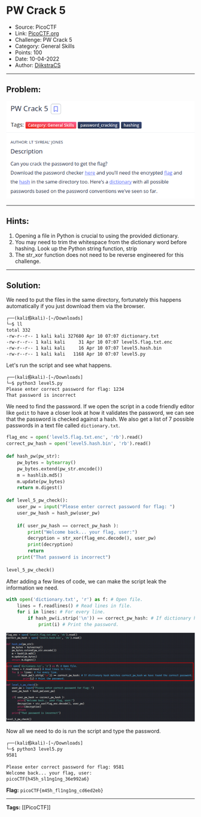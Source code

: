 # PW Crack 5
* Source: PicoCTF
* Link: [PicoCTF.org](https://picoctf.org/)
* Challenge: PW Crack 5
* Category: General Skills
* Points: 100
* Date: 10-04-2022
* Author: [DjikstraCS](https://github.com/DjikstraCS)

---
## Problem:
![](./attachments/Pasted%20image%2020220410130911.png)

---
## Hints:
1. Opening a file in Python is crucial to using the provided dictionary.
2. You may need to trim the whitespace from the dictionary word before hashing. Look up the Python string function, strip
3. The str_xor function does not need to be reverse engineered for this challenge.

---
## Solution:
We need to put the files in the same directory, fortunately this happens automatically if you just download them via the browser.

```console
┌──(kali㉿kali)-[~/Downloads]
└─$ ll
total 332
-rw-r--r-- 1 kali kali 327680 Apr 10 07:07 dictionary.txt
-rw-r--r-- 1 kali kali     31 Apr 10 07:07 level5.flag.txt.enc
-rw-r--r-- 1 kali kali     16 Apr 10 07:07 level5.hash.bin
-rw-r--r-- 1 kali kali   1168 Apr 10 07:07 level5.py
```

Let's run the script and see what happens.

```console
┌──(kali㉿kali)-[~/Downloads]
└─$ python3 level5.py
Please enter correct password for flag: 1234
That password is incorrect
```

We need to find the password. If we open the script in a code friendly editor like `gedit` to have a closer look at how it validates the password, we can see that the password is checked against a hash. We also get a list of 7 possible passwords in a text file called `dictionary.txt`.

```py
flag_enc = open('level5.flag.txt.enc', 'rb').read()
correct_pw_hash = open('level5.hash.bin', 'rb').read()

def hash_pw(pw_str):
    pw_bytes = bytearray()
    pw_bytes.extend(pw_str.encode())
    m = hashlib.md5()
    m.update(pw_bytes)
    return m.digest()

def level_5_pw_check():
    user_pw = input("Please enter correct password for flag: ")
    user_pw_hash = hash_pw(user_pw)
    
    if( user_pw_hash == correct_pw_hash ):
        print("Welcome back... your flag, user:")
        decryption = str_xor(flag_enc.decode(), user_pw)
        print(decryption)
        return
    print("That password is incorrect")
    
level_5_pw_check()
```

After adding a few lines of code, we can make the script leak the information we need.

```py
with open('dictionary.txt', 'r') as f: # Open file.
    lines = f.readlines() # Read lines in file.
    for i in lines: # For every line.
        if hash_pw(i.strip('\n')) == correct_pw_hash: # If dictionary hash matches correct_pw_hash we have found the correct password.
            print(i) # Print the password.
```

![](./attachments/Pasted%20image%2020220410134134.png)

Now all we need to do is run the script and type the password.

```console
┌──(kali㉿kali)-[~/Downloads]
└─$ python3 level5.py
9581

Please enter correct password for flag: 9581        
Welcome back... your flag, user:
picoCTF{h45h_sl1ng1ng_36e992a6}
```

**Flag:** `picoCTF{m45h_fl1ng1ng_cd6ed2eb}`

---
**Tags:** [[PicoCTF]]